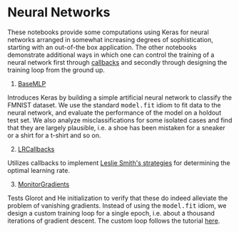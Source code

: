 # Neural Networks

These notebooks provide some computations using Keras for neural networks arranged in somewhat increasing degrees of sophistication, starting with an out-of-the box application. The other notebooks demonstrate additional ways in which one can control the training of a neural network first through [callbacks](https://keras.io/api/callbacks/) and secondly through designing the training loop from the ground up.

1. [BaseMLP](BaseMLP.ipynb)

Introduces Keras by building a simple artificial neural network to classify the FMNIST dataset. We use the standard <tt>model.fit</tt> idiom to fit data to the neural network, and evaluate the performance of the model on a holdout test set. We also analyze misclassifications for some isolated cases and find that they are largely plausible, i.e. a shoe has been mistaken for a sneaker or a shirt for a t-shirt and so on.

2. [LRCallbacks](LRCallbacks.ipynb)

Utilizes callbacks to implement [Leslie Smith's strategies](https://arxiv.org/abs/1803.09820) for determining the optimal learning rate.

3. [MonitorGradients](MonitorGradients.ipynb)

Tests Glorot and He initialization to verify that these do indeed alleviate the problem of vanishing gradients. Instead of using the <tt>model.fit</tt> idiom, we design a custom training loop for a single epoch, i.e. about a thousand iterations of gradient descent. The custom loop follows the tutorial [here](https://keras.io/guides/writing_a_training_loop_from_scratch/).
